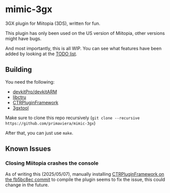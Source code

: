 # mimic-3gx

3GX plugin for Miitopia (3DS), written for fun.

This plugin has only been used on the US version of Miitopia, other versions might have bugs.

And most importantly, this is all WIP. You can see what features have been added by looking at the [TODO list](https://github.com/primaviera/mimic-3gx/issues/1).

## Building

You need the following:

- [devkitPro/devkitARM](https://devkitpro.org)
- [libctru](https://github.com/devkitPro/libctru)
- [CTRPluginFramework](https://gitlab.com/thepixellizeross/ctrpluginframework)
- [3gxtool](https://gitlab.com/thepixellizeross/3gxtool)

Make sure to clone this repo recursively (``git clone --recursive https://github.com/primaviera/mimic-3gx``)

After that, you can just use ``make``.

## Known Issues

### Closing Miitopia crashes the console

As of writing this (2025/05/07), manually installing [CTRPluginFramework on the fb5bc8ec commit](https://gitlab.com/thepixellizeross/ctrpluginframework/-/tree/fb5bc8ec58f78e88f17d3f531971182642aec9ed) to compile the plugin seems to fix the issue, this could change in the future.
